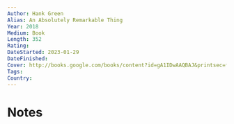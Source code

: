 ```yaml
---
Author: Hank Green
Alias: An Absolutely Remarkable Thing
Year: 2018
Medium: Book
Length: 352 
Rating: 
DateStarted: 2023-01-29
DateFinished: 
Cover: http://books.google.com/books/content?id=gA1IDwAAQBAJ&printsec=frontcover&img=1&zoom=1&edge=curl&source=gbs_api
Tags: 
Country: 
---
```


# Notes